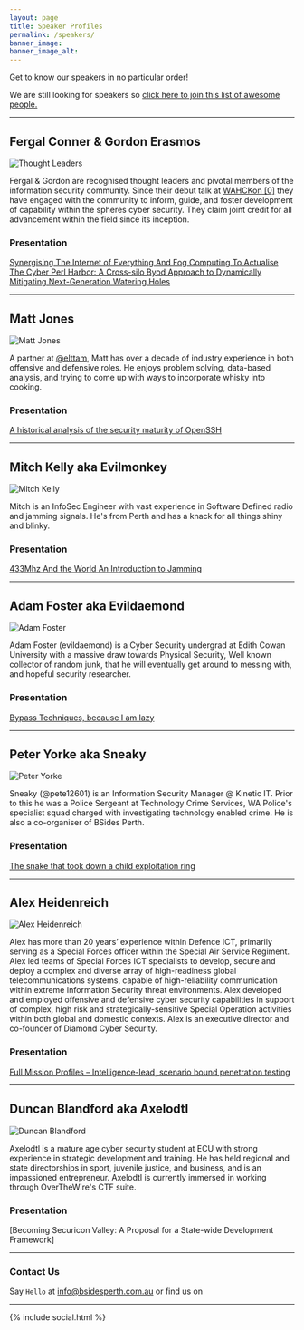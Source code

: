 ```yaml
---
layout: page
title: Speaker Profiles
permalink: /speakers/
banner_image: 
banner_image_alt:
---
```

Get to know our speakers in no particular order!

We are still looking for speakers so [click here to join this list of awesome people.](https://goo.gl/forms/mVUQJjpIFIGw5O7h1)

***
## Fergal Conner & Gordon Erasmos
![Thought Leaders](assets/images/FC-GE.jpg)

Fergal & Gordon are recognised thought leaders and pivotal members of the information security community. Since their debut talk at [WAHCKon \[0\]](http://wahckon.org.au/) they have engaged with the community to inform, guide, and foster development of capability within the spheres cyber security. They claim joint credit for all advancement within the field since its inception.

### Presentation
[Synergising The Internet of Everything And Fog Computing To Actualise The Cyber Perl Harbor: A Cross-silo Byod Approach to Dynamically Mitigating Next-Generation Watering Holes](../talks#synergising-the-internet-of-everything-and-fog-computing-to-actualise-the-cyber-perl-harbor-a-cross-silo-byod-approach-to-dynamically-mitigating-next-generation-watering-holes)

*** 
## Matt Jones
![Matt Jones](assets/images/MJones.jpg) 

A partner at [@elttam](https://www.elttam.com.au/), Matt has over a decade of industry experience in both offensive and defensive roles.
He enjoys problem solving, data-based analysis, and trying to come up with ways to incorporate whisky into cooking.

### Presentation
[A historical analysis of the security maturity of OpenSSH](../talks#a-historical-analysis-of-the-security-maturity-of-openssh)

***
## Mitch Kelly aka Evilmonkey
![Mitch Kelly](assets/images/MKelly.jpg)

Mitch is an InfoSec Engineer with vast experience in Software Defined radio and jamming signals. He's from Perth and has a knack for all things shiny and blinky.

### Presentation
[433Mhz And the World An Introduction to Jamming](../talks#433mhz-and-the-world-an-introduction-to-jamming)



***
## Adam Foster aka Evildaemond
![Adam Foster](assets/images/AFoster.jpg)

Adam Foster (evildaemond) is a Cyber Security undergrad at Edith Cowan University with a massive draw towards Physical Security, Well known collector of random junk, that he will eventually get around to messing with, and hopeful security researcher.


### Presentation
[Bypass Techniques, because I am lazy](../talks#433mhz-and-the-world-an-introduction-to-jamming)


***
## Peter Yorke aka Sneaky
![Peter Yorke](assets/images/PYorke.jpg)

Sneaky (@pete12601) is an Information Security Manager @ Kinetic IT. Prior to this he was a Police Sergeant at Technology Crime Services, WA Police's specialist squad charged with investigating technology enabled crime. He is also a co-organiser of BSides Perth.


### Presentation
[The snake that took down a child exploitation ring](../talks#the-snake-that-took-down-a-child-exploitation-ring)


***
## Alex Heidenreich
![Alex Heidenreich](assets/images/AHeidenreich.jpg)

Alex has more than 20 years’ experience within Defence ICT, primarily serving as a Special Forces officer within the Special Air Service Regiment.​ ​Alex led teams of Special Forces ICT specialists to develop, secure and deploy a complex and diverse array of high-readiness global telecommunications systems, capable of high-reliability communication within extreme Information Security threat environments.​
Alex developed and employed offensive and defensive cyber security capabilities in support of complex, high risk and strategically-sensitive Special Operation activities within both global and domestic contexts. Alex is an executive director and co-founder of Diamond Cyber Security.


### Presentation
[Full Mission Profiles – Intelligence-lead, scenario bound penetration testing](../talks#full-mission-profiles--intelligence-lead-scenario-bound-penetration-testing)



***
## Duncan Blandford aka Axelodtl
![Duncan Blandford](assets/images/DBlandford.jpg)

Axelodtl is a mature age cyber security student at ECU with strong experience in strategic development and training.  He has held regional and state directorships in sport, juvenile justice, and business, and is an impassioned entrepreneur.  Axelodtl is currently immersed in working through OverTheWire's CTF suite.


### Presentation
[Becoming Securicon Valley: A Proposal for a State-wide Development Framework]

---

### Contact Us

Say `Hello` at info@bsidesperth.com.au or find
us on

---

{% include social.html %}
